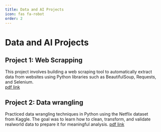 ```yaml
---
title: Data and AI Projects
icon: fas fa-robot
order: 2
---
```


# Data and AI Projects

## Project 1: Web Scrapping
This project involves building a web scraping tool to automatically extract data from websites using Python libraries such as BeautifulSoup, Requests, and Selenium.  
[pdf link](https://github.com/user-attachments/files/22705667/Web.Scrapping.and.Data.Handling.pdf)

## Project 2: Data wrangling
Practiced data wrangling techniques in Python using the Netflix dataset from Kaggle. The goal was to learn how to clean, transform, and validate
realworld data to prepare it for meaningful analysis.
[pdf link](https://github.com/user-attachments/files/22705668/Data.Wrangling.with.Netflix.Dataset.pdf)

<!-- Add more projects as needed -->
